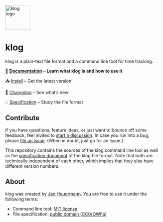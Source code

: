 <picture>
  <source media="(prefers-color-scheme: dark)" srcset="https://klog.jotaen.net/logo/klog-white.svg">
  <source media="(prefers-color-scheme: light)" srcset="https://klog.jotaen.net/logo/klog-black.svg">
  <img alt="klog logo" src="https://klog.jotaen.net/logo/klog-black.svg" height="80">
</picture>

# klog

klog is a plain-text file format and a command line tool for time tracking.

📕 [**Documentation**](https://klog.jotaen.net) – **Learn what klog is and how to use it**

📥 [Install](https://klog.jotaen.net#get-klog) – Get the latest version

📢 [Changelog](https://github.com/jotaen/klog/blob/main/CHANGELOG.md) – See what’s new

💡 [Specification](Specification.md) – Study the file format

## Contribute

If you have questions, feature ideas, or just want to bounce off some feedback,
feel invited to [start a discussion](https://github.com/jotaen/klog/discussions).
In case you run into a bug, please [file an issue](https://github.com/jotaen/klog/issues).
(When in doubt, just go for an issue.)

This repository contains the sources of the klog command line tool as well as
the [specification document](Specification.md) of the klog file format.
Note that both are technically independent of each other, which implies that
they also have different version numbers.

## About

klog was created by [Jan Heuermann](https://www.jotaen.net).
You are free to use it under the following terms:

- Command line tool: [MIT license](LICENSE.txt)
- File specification: [public domain (CC0/OWFa)](Specification.md#License)
